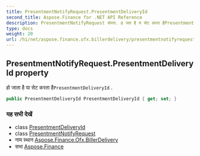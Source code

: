 ```yaml
---
title: PresentmentNotifyRequest.PresentmentDeliveryId
second_title: Aspose.Finance for .NET API Reference
description: PresentmentNotifyRequest संपत्त. ह जत है य सेट करत हैPresentmentDeliveryId .
type: docs
weight: 20
url: /hi/net/aspose.finance.ofx.billerdelivery/presentmentnotifyrequest/presentmentdeliveryid/
---
```

## PresentmentNotifyRequest.PresentmentDeliveryId property

हो जाता है या सेट करता है`PresentmentDeliveryId` .

```csharp
public PresentmentDeliveryId PresentmentDeliveryId { get; set; }
```

### यह सभी देखें

* class [PresentmentDeliveryId](../../presentmentdeliveryid/)
* class [PresentmentNotifyRequest](../)
* नाम स्थान [Aspose.Finance.Ofx.BillerDelivery](../../presentmentnotifyrequest/)
* सभा [Aspose.Finance](../../../)


